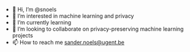 - 👋 Hi, I’m @snoels
- 👀 I’m interested in machine learning and privacy
- 🌱 I’m currently learning
- 💞️ I’m looking to collaborate on privacy-preserving machine learning projects
- 📫 How to reach me sander.noels@ugent.be

<!---
snoels/snoels is a ✨ special ✨ repository because its `README.md` (this file) appears on your GitHub profile.
You can click the Preview link to take a look at your changes.
--->
